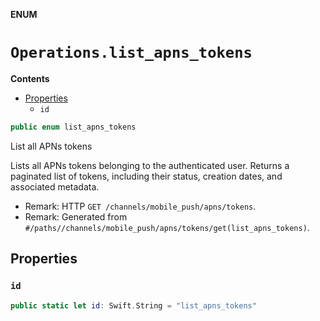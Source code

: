 **ENUM**

# `Operations.list_apns_tokens`

**Contents**

- [Properties](#properties)
  - `id`

```swift
public enum list_apns_tokens
```

List all APNs tokens

Lists all APNs tokens belonging to the authenticated user. Returns a paginated list of tokens, including their status, creation dates, and associated metadata.

- Remark: HTTP `GET /channels/mobile_push/apns/tokens`.
- Remark: Generated from `#/paths//channels/mobile_push/apns/tokens/get(list_apns_tokens)`.

## Properties
### `id`

```swift
public static let id: Swift.String = "list_apns_tokens"
```
